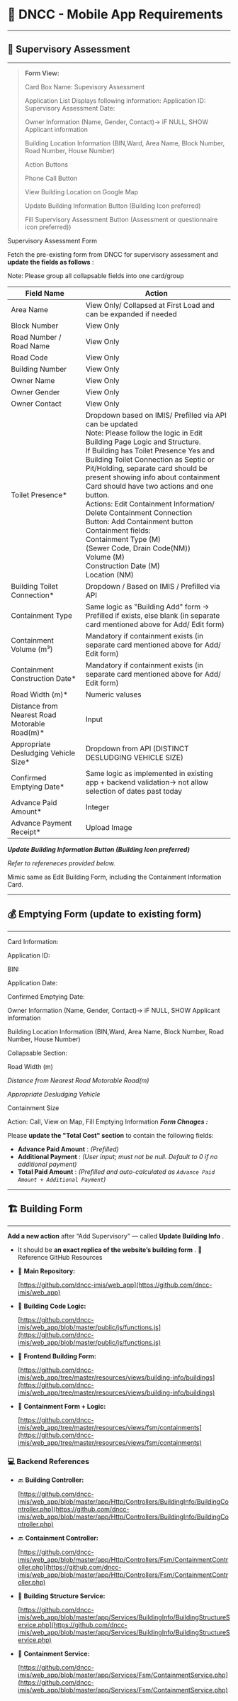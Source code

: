 # 📱 DNCC - Mobile App Requirements

---

## 📝 Supervisory Assessment

---

> **Form View:**
>
> Card Box Name: Supevisory Assessment
>
> Application List Displays following information:
> Application ID:
> Supervisory Assessment Date:
>
> Owner Information (Name, Gender, Contact)-> iF NULL, SHOW Applicant information
>
> Building Location Information (BIN,Ward, Area Name, Block Number, Road Number, House Number)
>
> Action Buttons
>
> Phone Call Button
>
> View Building Location on Google Map
>
> Update Building Information Button (Building Icon preferred)
>
> Fill Supervisory Assessment Button (Assessment or questionnaire icon preferred))

Supervisory Assessment Form

Fetch the pre-existing form from DNCC for supervisory assessment and  **update the fields as follows** :

Note: Please group all collapsable fields into one card/group

| Field Name                                    | Action                                                                                                                                                                                                                                                                                                                                                                                                                                                                                                                                                                                                                         |
| --------------------------------------------- | ------------------------------------------------------------------------------------------------------------------------------------------------------------------------------------------------------------------------------------------------------------------------------------------------------------------------------------------------------------------------------------------------------------------------------------------------------------------------------------------------------------------------------------------------------------------------------------------------------------------------------ |
| Area Name                                     | View Only/ Collapsed at First Load and can be expanded if needed                                                                                                                                                                                                                                                                                                                                                                                                                                                                                                                                                               |
| Block Number                                  | View Only                                                                                                                                                                                                                                                                                                                                                                                                                                                                                                                                                                                                                      |
| Road Number / Road Name                       | View Only                                                                                                                                                                                                                                                                                                                                                                                                                                                                                                                                                                                                                      |
| Road Code                                     | View Only                                                                                                                                                                                                                                                                                                                                                                                                                                                                                                                                                                                                                      |
| Building Number                               | View Only                                                                                                                                                                                                                                                                                                                                                                                                                                                                                                                                                                                                                      |
| Owner Name                                    | View Only                                                                                                                                                                                                                                                                                                                                                                                                                                                                                                                                                                                                                      |
| Owner Gender                                  | View Only                                                                                                                                                                                                                                                                                                                                                                                                                                                                                                                                                                                                                      |
| Owner Contact                                 | View Only                                                                                                                                                                                                                                                                                                                                                                                                                                                                                                                                                                                                                      |
| Toilet Presence*                              | Dropdown based on IMIS/ Prefilled via API can be updated<br />Note: Please follow the logic in Edit Building Page Logic and Structure. <br />If Building has Toilet Presence Yes and Building Toilet Connection as Septic or Pit/Holding, separate card should be present showing info about containment<br />Card should have two actions and one button. <br />Actions: Edit Containment Information/ Delete Containment Connection<br />Button: Add Containment button<br />Containment fields:<br />Containment Type (M)<br />(Sewer Code, Drain Code(NM))<br />Volume (M)<br />Construction Date (M)<br />Location (NM) |
| Building Toilet Connection*                   | Dropdown / Based on IMIS / Prefilled via API                                                                                                                                                                                                                                                                                                                                                                                                                                                                                                                                                                                   |
| Containment Type                              | Same logic as "Building Add" form → Prefilled if exists, else blank (in separate card mentioned above for Add/ Edit form)                                                                                                                                                                                                                                                                                                                                                                                                                                                                                                     |
| Containment Volume (m³)                      | Mandatory if containment exists (in separate card mentioned above for Add/ Edit form)                                                                                                                                                                                                                                                                                                                                                                                                                                                                                                                                         |
| Containment Construction Date*                | Mandatory if containment exists (in separate card mentioned above for Add/ Edit form)                                                                                                                                                                                                                                                                                                                                                                                                                                                                                                                                         |
| Road Width (m)*                               | Numeric valuses                                                                                                                                                                                                                                                                                                                                                                                                                                                                                                                                                                                                                |
| Distance from Nearest Road Motorable Road(m)* | Input                                                                                                                                                                                                                                                                                                                                                                                                                                                                                                                                                                                                                          |
| Appropriate Desludging Vehicle Size*          | Dropdown from API (DISTINCT DESLUDGING VEHICLE SIZE)                                                                                                                                                                                                                                                                                                                                                                                                                                                                                                                                                                           |
| Confirmed Emptying Date*                      | Same logic as implemented in existing app + backend validation-> not allow selection of dates past today                                                                                                                                                                                                                                                                                                                                                                                                                                                                                                                       |
| Advance Paid Amount*                          | Integer                                                                                                                                                                                                                                                                                                                                                                                                                                                                                                                                                                                                                        |
| Advance Payment Receipt*                      | Upload Image                                                                                                                                                                                                                                                                                                                                                                                                                                                                                                                                                                                                                   |

***Update Building Information Button (Building Icon preferred)***

*Refer to refereneces provided below.*

Mimic same as Edit Building Form, including the Containment Information Card.

---

## 💰 Emptying Form (update to existing form)

---

Card Information:

Application ID:

BIN:

Application Date:

Confirmed Emptying Date:

Owner Information (Name, Gender, Contact)-> iF NULL, SHOW Applicant information

Building Location Information (BIN,Ward, Area Name, Block Number, Road Number, House Number)

Collapsable Section:

Road Width (m)

*Distance from Nearest Road Motorable Road(m)*

*Appropriate Desludging Vehicle*

Containment Size

Action: Call, View on Map, Fill Emptying Information
***Form Chnages :***

Please **update the "Total Cost" section** to contain the following fields:

* **Advance Paid Amount** : *(Prefilled)*
* **Additional Payment** : *(User input; must not be null. Default to 0 if no additional payment)*
* **Total Paid Amount** : *(Prefilled and auto-calculated as `Advance Paid Amount + Additional Payment`)*

---

## 🏗 Building Form

---

**Add a new action** after “Add Supervisory” — called  **Update Building Info** .

* It should be  **an exact replica of the website’s building form** .
  🔗 Reference GitHub Resources
* 🔧 **Main Repository:**

  [https://github.com/dncc-imis/web_app](https://github.com/dncc-imis/web_app)
* 📜 **Building Code Logic:**

  [https://github.com/dncc-imis/web_app/blob/master/public/js/functions.js](https://github.com/dncc-imis/web_app/blob/master/public/js/functions.js)
* 🧩 **Frontend Building Form:**

  [https://github.com/dncc-imis/web_app/tree/master/resources/views/building-info/buildings](https://github.com/dncc-imis/web_app/tree/master/resources/views/building-info/buildings)
* 🚽 **Containment Form + Logic:**

  [https://github.com/dncc-imis/web_app/tree/master/resources/views/fsm/containments](https://github.com/dncc-imis/web_app/tree/master/resources/views/fsm/containments)

### 💻 Backend References

* 🔙 **Building Controller:**

  [https://github.com/dncc-imis/web_app/blob/master/app/Http/Controllers/BuildingInfo/BuildingController.php](https://github.com/dncc-imis/web_app/blob/master/app/Http/Controllers/BuildingInfo/BuildingController.php)
* 🔙 **Containment Controller:**

  [https://github.com/dncc-imis/web_app/blob/master/app/Http/Controllers/Fsm/ContainmentController.php](https://github.com/dncc-imis/web_app/blob/master/app/Http/Controllers/Fsm/ContainmentController.php)
* 🔧 **Building Structure Service:**

  [https://github.com/dncc-imis/web_app/blob/master/app/Services/BuildingInfo/BuildingStructureService.php](https://github.com/dncc-imis/web_app/blob/master/app/Services/BuildingInfo/BuildingStructureService.php)
* 🔧 **Containment Service:**

  [https://github.com/dncc-imis/web_app/blob/master/app/Services/Fsm/ContainmentService.php](https://github.com/dncc-imis/web_app/blob/master/app/Services/Fsm/ContainmentService.php)
